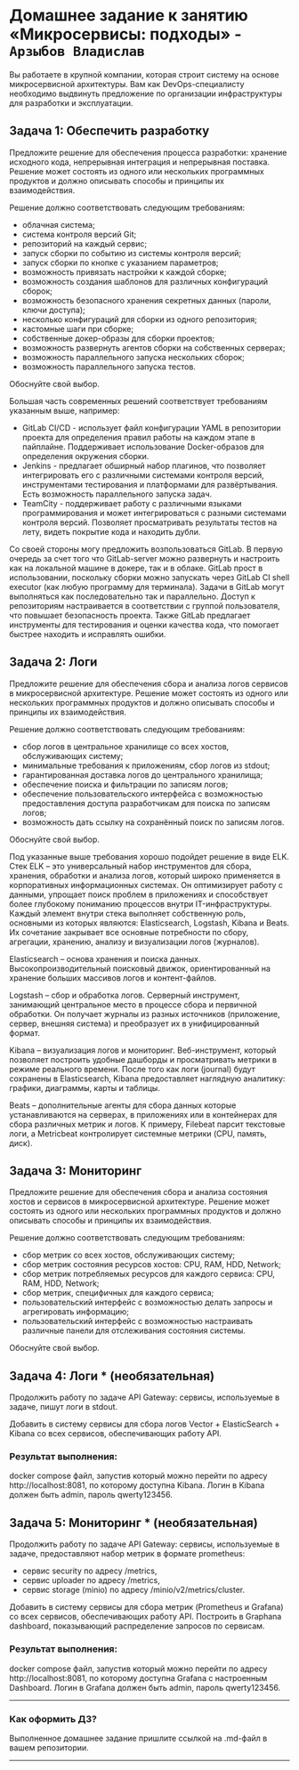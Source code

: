 # Домашнее задание к занятию «Микросервисы: подходы» - `Арзыбов Владислав`

Вы работаете в крупной компании, которая строит систему на основе микросервисной архитектуры.
Вам как DevOps-специалисту необходимо выдвинуть предложение по организации инфраструктуры для разработки и эксплуатации.


## Задача 1: Обеспечить разработку

Предложите решение для обеспечения процесса разработки: хранение исходного кода, непрерывная интеграция и непрерывная поставка. 
Решение может состоять из одного или нескольких программных продуктов и должно описывать способы и принципы их взаимодействия.

Решение должно соответствовать следующим требованиям:
- облачная система;
- система контроля версий Git;
- репозиторий на каждый сервис;
- запуск сборки по событию из системы контроля версий;
- запуск сборки по кнопке с указанием параметров;
- возможность привязать настройки к каждой сборке;
- возможность создания шаблонов для различных конфигураций сборок;
- возможность безопасного хранения секретных данных (пароли, ключи доступа);
- несколько конфигураций для сборки из одного репозитория;
- кастомные шаги при сборке;
- собственные докер-образы для сборки проектов;
- возможность развернуть агентов сборки на собственных серверах;
- возможность параллельного запуска нескольких сборок;
- возможность параллельного запуска тестов.

Обоснуйте свой выбор.

Большая часть современных решений соответствует требованиям указанным выше, например:

- GitLab CI/CD - использует файл конфигурации YAML в репозитории проекта для определения правил работы на каждом этапе в пайплайне. Поддерживает использование Docker-образов для определения окружения сборки.
- Jenkins - предлагает обширный набор плагинов, что позволяет интегрировать его с различными системами контроля версий, инструментами тестирования и платформами для развёртывания. Есть возможность параллельного запуска задач.
- TeamCity - поддерживает работу с различными языками программирования и может интегрироваться с разными системами контроля версий. Позволяет просматривать результаты тестов на лету, видеть покрытие кода и находить дубли.

Со своей стороны могу предложить возпользоваться GitLab. В первую очередь за счет того что GitLab-server можно развернуть и настроить как на локальной машине в докере, так и в облаке. GitLab прост в использовании, поскольку сборки можно запускать через GitLab CI shell executor (как любую программу для терминала). Задачи в GitLab могут выполняться как последовательно так и параллельно. Доступ к репозиториям настраивается в соответствии с группой пользователя, что повышает безопасность проекта. Также GitLab предлагает инструменты для тестирования и оценки качества кода, что помогает быстрее находить и исправлять ошибки.

## Задача 2: Логи

Предложите решение для обеспечения сбора и анализа логов сервисов в микросервисной архитектуре.
Решение может состоять из одного или нескольких программных продуктов и должно описывать способы и принципы их взаимодействия.

Решение должно соответствовать следующим требованиям:
- сбор логов в центральное хранилище со всех хостов, обслуживающих систему;
- минимальные требования к приложениям, сбор логов из stdout;
- гарантированная доставка логов до центрального хранилища;
- обеспечение поиска и фильтрации по записям логов;
- обеспечение пользовательского интерфейса с возможностью предоставления доступа разработчикам для поиска по записям логов;
- возможность дать ссылку на сохранённый поиск по записям логов.

Обоснуйте свой выбор.

Под указанные выше требования хорошо подойдет решение в виде ELK. Стек ELK – это универсальный набор инструментов для сбора, хранения, обработки и анализа логов, который широко применяется в корпоративных информационных системах. Он оптимизирует работу с данными, упрощает поиск проблем в приложениях и способствует более глубокому пониманию процессов внутри IT-инфраструктуры. Каждый элемент внутри стека выполняет собственную роль, основными из которых являются: Elasticsearch, Logstash, Kibana и Beats. Их сочетание закрывает все основные потребности по сбору, агрегации, хранению, анализу и визуализации логов (журналов).

Elasticsearch – основа хранения и поиска данных. Высокопроизводительный поисковый движок, ориентированный на хранение больших массивов логов и контент-файлов. 

Logstash – сбор и обработка логов. Серверный инструмент, занимающий центральное место в процессе сбора и первичной обработки. Он получает журналы из разных источников (приложение, сервер, внешняя система) и преобразует их в унифицированный формат. 

Kibana – визуализация логов и мониторинг. Веб-инструмент, который позволяет построить удобные дашборды и просматривать метрики в режиме реального времени. После того как логи (journal) будут сохранены в Elasticsearch, Kibana предоставляет наглядную аналитику: графики, диаграммы, карты и таблицы. 

Beats – дополнительные агенты для сбора данных которые устанавливаются на серверах, в приложениях или в контейнерах для сбора различных метрик и логов. К примеру, Filebeat парсит текстовые логи, а Metricbeat контролирует системные метрики (CPU, память, диск).


## Задача 3: Мониторинг

Предложите решение для обеспечения сбора и анализа состояния хостов и сервисов в микросервисной архитектуре.
Решение может состоять из одного или нескольких программных продуктов и должно описывать способы и принципы их взаимодействия.

Решение должно соответствовать следующим требованиям:
- сбор метрик со всех хостов, обслуживающих систему;
- сбор метрик состояния ресурсов хостов: CPU, RAM, HDD, Network;
- сбор метрик потребляемых ресурсов для каждого сервиса: CPU, RAM, HDD, Network;
- сбор метрик, специфичных для каждого сервиса;
- пользовательский интерфейс с возможностью делать запросы и агрегировать информацию;
- пользовательский интерфейс с возможностью настраивать различные панели для отслеживания состояния системы.

Обоснуйте свой выбор.

## Задача 4: Логи * (необязательная)

Продолжить работу по задаче API Gateway: сервисы, используемые в задаче, пишут логи в stdout. 

Добавить в систему сервисы для сбора логов Vector + ElasticSearch + Kibana со всех сервисов, обеспечивающих работу API.

### Результат выполнения: 

docker compose файл, запустив который можно перейти по адресу http://localhost:8081, по которому доступна Kibana.
Логин в Kibana должен быть admin, пароль qwerty123456.


## Задача 5: Мониторинг * (необязательная)

Продолжить работу по задаче API Gateway: сервисы, используемые в задаче, предоставляют набор метрик в формате prometheus:

- сервис security по адресу /metrics,
- сервис uploader по адресу /metrics,
- сервис storage (minio) по адресу /minio/v2/metrics/cluster.

Добавить в систему сервисы для сбора метрик (Prometheus и Grafana) со всех сервисов, обеспечивающих работу API.
Построить в Graphana dashboard, показывающий распределение запросов по сервисам.

### Результат выполнения: 

docker compose файл, запустив который можно перейти по адресу http://localhost:8081, по которому доступна Grafana с настроенным Dashboard.
Логин в Grafana должен быть admin, пароль qwerty123456.

---

### Как оформить ДЗ?

Выполненное домашнее задание пришлите ссылкой на .md-файл в вашем репозитории.

---
